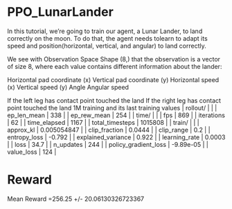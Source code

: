 # PPO_LunarLander
In this tutorial, we’re going to train our agent, a Lunar Lander, to land correctly on the moon. To do that, the agent needs tolearn to adapt its speed and position(horizontal, vertical, and angular) to land correctly.

We see with Observation Space Shape (8,) that the observation is a vector of size 8, where each value contains different information about the lander:

Horizontal pad coordinate (x)
Vertical pad coordinate (y)
Horizontal speed (x)
Vertical speed (y)
Angle
Angular speed

If the left leg has contact point touched the land
If the right leg has contact point touched the land
1M training and its last training values 
| rollout/                |             |
|    ep_len_mean          | 338         |
|    ep_rew_mean          | 254         |
| time/                   |             |
|    fps                  | 869         |
|    iterations           | 62          |
|    time_elapsed         | 1167        |
|    total_timesteps      | 1015808     |
| train/                  |             |
|    approx_kl            | 0.005054847 |
|    clip_fraction        | 0.0444      |
|    clip_range           | 0.2         |
|    entropy_loss         | -0.792      |
|    explained_variance   | 0.922       |
|    learning_rate        | 0.0003      |
|    loss                 | 34.7        |
|    n_updates            | 244         |
|    policy_gradient_loss | -9.89e-05   |
|    value_loss           | 124         |

# Reward
Mean Reward =256.25 +/- 20.06130326723367

